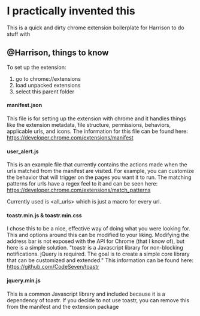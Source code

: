 # I practically invented this <HRDextension> 
This is a quick and dirty chrome extension boilerplate for Harrison to do stuff with

## @Harrison, things to know
To set up the extension:
1) go to chrome://extensions
2) load unpacked extensions
3) select this parent folder 

#### manifest.json 
This file is for setting up the extension with chrome and it handles things like the extension metadata, file structure, permissions, behaviors, applicable urls, and icons. The information for this file can be found here: 
https://developer.chrome.com/extensions/manifest

#### user_alert.js
This is an example file that currently contains the actions made when the urls matched from the manifest are visited. For example, you can customize the behavior that will trigger on the pages you want it to run. The matching patterns for urls have a regex feel to it and can be seen here: https://developer.chrome.com/extensions/match_patterns

Currently used is <all_urls> which is just a macro for every url. 

#### toastr.min.js & toastr.min.css
I chose this to be a nice, effective way of doing what you were looking for. This and options around this can be modified to your liking. Modifying the address bar is not exposed with the API for Chrome (that I know of), but here is a simple solution.
"toastr is a Javascript library for non-blocking notifications. jQuery is required. The goal is to create a simple core library that can be customized and extended." This information can be found here: https://github.com/CodeSeven/toastr

#### jquery.min.js
This is a common Javascript library and included because it is a dependency of toastr. If you decide to not use toastr, you can remove this from the manifest and the extension package

